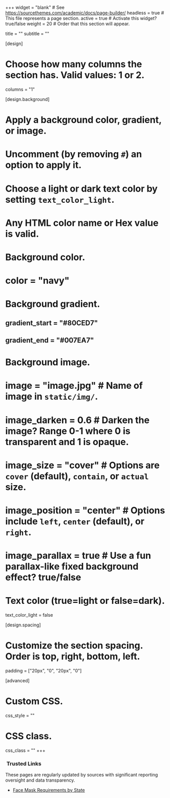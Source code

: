 +++
widget = "blank"  # See https://sourcethemes.com/academic/docs/page-builder/
headless = true  # This file represents a page section.
active = true  # Activate this widget? true/false
weight = 20  # Order that this section will appear.

title = ""
subtitle = ""

[design]
  # Choose how many columns the section has. Valid values: 1 or 2.
  columns = "1"

[design.background]
  # Apply a background color, gradient, or image.
  #   Uncomment (by removing `#`) an option to apply it.
  #   Choose a light or dark text color by setting `text_color_light`.
  #   Any HTML color name or Hex value is valid.

  # Background color.
  # color = "navy"
  
  # Background gradient.
  ## gradient_start = "#80CED7"
  ## gradient_end = "#007EA7"
  
  # Background image.
  # image = "image.jpg"  # Name of image in `static/img/`.
  # image_darken = 0.6  # Darken the image? Range 0-1 where 0 is transparent and 1 is opaque.
  # image_size = "cover"  #  Options are `cover` (default), `contain`, or `actual` size.
  # image_position = "center"  # Options include `left`, `center` (default), or `right`.
  # image_parallax = true  # Use a fun parallax-like fixed background effect? true/false
  
  # Text color (true=light or false=dark).
  text_color_light = false

[design.spacing]
  # Customize the section spacing. Order is top, right, bottom, left.
  padding = ["20px", "0", "20px", "0"]

[advanced]
 # Custom CSS. 
 css_style = ""
 
 # CSS class.
 css_class = ""
+++

<div class="container-fluid">
  <div class="row align-items left">
    <div class="col-xs-12 col-sm-12 col-md-12 col-lg-12 col-xl-12">
      <h3><i class="fas fa-link"></i>&nbsp;Trusted Links</h3>
    </div>
  </div>
  <div class="row align-items left">
    <div class="col-xs-12 col-sm-12 col-md-12 col-lg-12 col-xl-12">
      <p>These pages are regularly updated by sources with significant reporting oversight and data transparency.</p>
    </div>
  </div>
  <div class="row align-items left">
    <div class="col-xs-12 col-sm-12 col-md-12 col-lg-12 col-xl-12">
      <ul>
        <li><a href="https://www.cnn.com/2020/06/19/us/states-face-mask-coronavirus-trnd/index.html" target="_blank">Face Mask Requirements by State</a></li>
      </ul>
    </div>
  </div>
</div>
    
